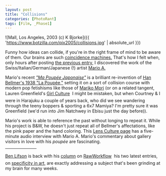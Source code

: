 ```yaml
---
layout: post
title: "Collisions"
categories: [PhotoRant]
tags: [Film, _Phase1]
---
```



![Mall, Los Angeles, 2003 (c) K Bjorke]({{ 'https://www.botzilla.com/pix2005/collisions.jpg' | absolute_url }})


Funny how ideas can collide, if you're in the right frame of mind to be aware of them. Our brains are such <a href="http://www.csicop.org/si/9809/coincidence.html">coincidence machines.</a> That's how I felt when, only hours after posting <a href="/blog/archives/000391.html">the previous entry,</a> I discovered the work of the Swiss/Italian/German/Japanese (!) artist <a href="http://www.marioa.com/">Mario A.</a>

<!--more-->
Mario's recent <a href="http://mizuma-art.co.jp/_archive/200107_mario_e.html"><cite>"Ma Poup&eacute;e Japonaise"</cite></a> is a brilliant re-invention of <a href="http://www.icp.org/exhibitions/bellmer/">Han Bellmer's 1938 "La Poup&eacute;e,"</a> setting it on a sort of collision course with modern pop fetishisms like those of <a href="http://www.mcachicago.org/MCA/exhibit/past/Mori/">Mariko Mori</a> (or on a related tangent, Lauren Greenfield's <a href="http://www.zonezero.com/exposiciones/fotografos/girlcult/">Girl Culture</a> &#151; I might be mistaken, but when Courtney & I were in Harajuku a couple of years back, who did we see wandering through the teeny boppers & sporting a 6x7 Mamiya? I'm pretty sure it was Greenfield (we'd run into Jim Natchwey in Ebisu just the day before)). 

Mario's work is able to reference the past without longing to repeat it. While his project is B&W, he doesn't just repeat all of Bellmer's affectations, like the pink paper and the hand coloring. This <a href="http://www.lensculture.com/mario.html">Lens Culture page</a> has a five-minute audio interview with Mario A. Mario's commentary about gallery visitors in love with his <i>poup&eacute;e</i> are fascinating. 

<hr align="center" width="20%">

<a href="http://www.benlifson/">Ben Lifson</a> is back with his <a href="
http://www.rawworkflow.com/making_pictures/index.html">column</a> on <a href="http://www.rawworkflow.com/">RawWorkflow</a> &#151; his two latest entries, on <a href="http://www.rawworkflow.com/making_pictures/jan_05/index.html">specificity in art,</a> are exactly addressing a subject that's been grinding at my brain for many weeks.
